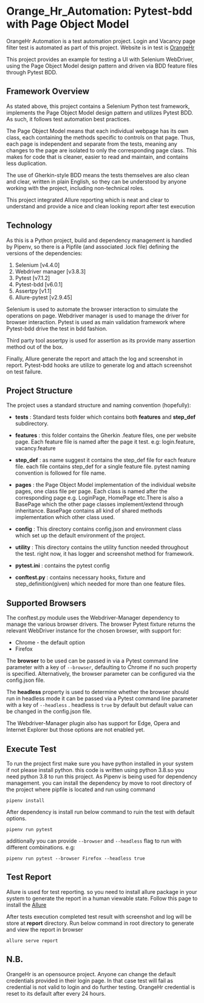 

# Orange_Hr_Automation: Pytest-bdd with Page Object Model

OrangeHr Automation is a test automation project. Login and Vacancy page filter test is automated as part of this project. Website is  in test is [OrangeHr](https://opensource-demo.orangehrmlive.com/index.php/dashboard)

This project provides an example for testing a UI with Selenium WebDriver, using the Page Object Model design pattern and driven via BDD feature files through Pytest BDD.

## Framework Overview
 As stated above, this project contains a Selenium Python test framework, implements the Page Object Model design pattern and utilizes Pytest BDD. As such, it follows test automation best practices. 

The Page Object Model means that each individual webpage has its own class, each containing the methods specific to controls on that page. Thus, each page is independent and separate from the tests, meaning any changes to the page are isolated to only the corresponding page class. This makes for code that is cleaner, easier to read and maintain, and contains less duplication.

The use of Gherkin-style BDD means the tests themselves are also clean and clear, written in plain English, so they can be understood by anyone working with the project, including non-technical roles. 

This project integrated Allure reporting which is neat and clear to understand and provide a nice and clean looking report after test execution 

## Technology
As this is a Python project, build and dependency management is handled by Pipenv, so there is a Pipfile (and associated .lock file) defining the versions of the dependencies:
1. Selenium [v4.4.0]
2. Webdriver manager [v3.8.3]
3. Pytest [v7.1.2]
4. Pytest-bdd [v6.0.1]
5. Assertpy [v1.1]
6. Allure-pytest [v2.9.45]

Selenium is used to automate the browser interaction to simulate the operations on page. Webdriver manager is used to manage the driver for browser interaction. Pytest is used as main validation framework where Pytest-bdd drive the test in bdd fashion.

Third party tool assertpy is used for assertion as its provide many assertion method out of the box.

Finally, Allure generate the report and attach the log and screenshot in report. Pytest-bdd hooks are utilize to  generate log and attach screenshot on test failure.

## Project Structure

The project uses a standard structure and naming convention (hopefully):
- **tests** : Standard tests folder which contains both **features** and **step_def** subdirectory.

- **features**  : this folder contains the Gherkin .feature files, one per website page. Each feature file is named after the page it test. e.g: login.feature, vacancy.feature

- **step_def**  : as name suggest it contains the step_def file for each feature file. each file contains step_def for a single feature file. pytest naming convention is followed for file name.

- **pages**  : the Page Object Model implementation of the individual website pages, one class file per page. Each class is named after the corresponding page e.g. LoginPage, HomePage etc.There is also a BasePage which the other page classes implement/extend through inheritance. BasePage contains all kind of shared methods implementation which other class used.

- **config**  : This directory contains config.json and environment class which set up the default environment of the project.

- **utility** : This directory contains the utility function needed throughout the test. right now, it has logger and screenshot method for framework.

- **pytest.ini**  : contains the pytest config
- **conftest.py**  :  contains necessary hooks, fixture and step_definition(given) which needed for more than one feature files. 

## Supported Browsers
The conftest.py module uses the Webdriver-Manager dependency to manage the various browser drivers. The browser Pytest fixture returns the relevant WebDriver instance for the chosen browser, with support for:

 - Chrome - the default option
 -  Firefox
 
The **browser** to be used can be passed in via a Pytest command line parameter with a key of `--browser`, defaulting to Chrome if no such property is specified. Alternatively, the browser parameter can be configured via the config.json file.

The **headless** property is used to determine whether the browser should run in headless mode it can be passed via a  Pytest command line parameter with a key of `--headless` . headless is `true` by default but default value can be changed in the config.json file.

The Webdriver-Manager plugin also has support for Edge, Opera and Internet Explorer but those options are not enabled yet.

##  Execute Test

To run the project first make sure you have python installed in your system if not please install python. this code is written using python 3.8.so you need python 3.8 to run this project.
 As Pipenv is being used for dependency management. you can install the dependency by move to root directory of the project where pipfile is located and run using  command
 
    pipenv install

After dependency is install run below command to ruin the test with default options. 

    pipenv run pytest 
additionally you can provide `--browser` and `--headless` flag to run with different combinations. e.g:

    pipenv run pytest --browser Firefox --headless true

## Test Report
Allure is used for test reporting. so you need to install allure package in your system to generate the report in a human viewable state. Follow this page to install the [Allure](https://docs.qameta.io/allure/)

After tests execution completed test result with screenshot and log  will be store at **report** directory. Run below command in root directory to generate and view the report in browser

    allure serve report

## N.B. 
OrangeHr is an opensource project. Anyone can change the default credentials provided in their login page. In that case test will fail as credential is not valid to login and do further testing. OrangeHr credential is reset to its default after every 24 hours.
